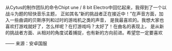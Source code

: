 从Cytus的制作团队的命令Chipt une / 8 bit Electro中回忆起来，我得到了一个以战斗为题的轻快音乐主题， 正如其名“新的挑战者正在接近中！”在声音方面，加入一些曲调的贝斯序列和过时的游戏机之类的声音， 是我最喜欢的。我想大家也喜欢打游戏就好了，怎么样呢？在打游戏吗？太好了！在曲名的表现上， 是从新的挑战者方面、从相对的角度试着捕捉，也有新的方向前进。希望您一定要喜欢

—— 来源：安卓国服